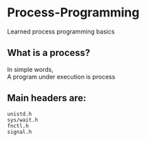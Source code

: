 # Process-Programming
Learned process programming basics

## What is a process?
   <p>In simple words,<br>
   A program under execution is process<p>

## Main headers are: 
```
unistd.h 
sys/wait.h
fnctl.h
signal.h
```

